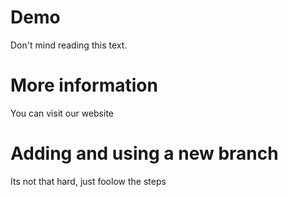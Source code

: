 # Demo 

Don't mind reading this text.

# More information
You can visit our website
# Adding and using a new branch
Its not that hard, just foolow the steps